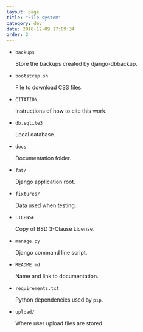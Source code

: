 ```yaml
---
layout: page
title: "File system"
category: dev
date: 2016-12-09 17:09:34
order: 2
---
```

- `backups`

  Store the backups created by django-dbbackup.

- `bootstrap.sh`

  File to download CSS files.

- `CITATION`

  Instructions of how to cite this work.

- `db.sqlite3`

  Local database.

- `docs`

  Documentation folder.

- `fat/`

  Django application root.

- `fixtures/`

  Data used when testing.

- `LICENSE`

  Copy of BSD 3-Clause License.

- `manage.py`

  Django command line script.

- `README.md`

  Name and link to documentation.

- `requirements.txt`

  Python dependencies used by `pip`.

- `upload/`

  Where user upload files are stored.
